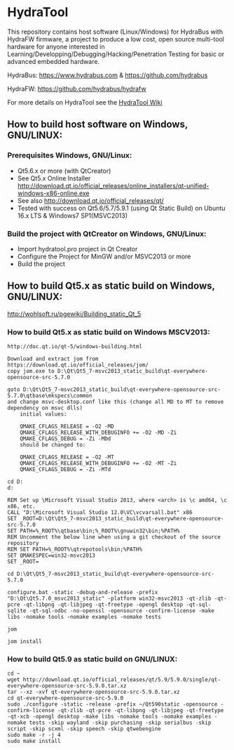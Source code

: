 HydraTool
======

This repository contains host software (Linux/Windows) for HydraBus with HydraFW firmware, a project to
produce a low cost, open source multi-tool hardware for anyone interested in Learning/Developping/Debugging/Hacking/Penetration Testing 
for basic or advanced embedded hardware.

HydraBus: https://www.hydrabus.com & https://github.com/hydrabus

HydraFW: https://github.com/hydrabus/hydrafw

For more details on HydraTool see the [HydraTool Wiki](https://github.com/hydrabus/hydratool/wiki)

## How to build host software on Windows, GNU/LINUX:

### Prerequisites Windows, GNU/Linux:

* Qt5.6.x or more (with QtCreator)
 * See Qt5.x Online Installer http://download.qt.io/official_releases/online_installers/qt-unified-windows-x86-online.exe
 * See also http://download.qt.io/official_releases/qt/
 * Tested with success on Qt5.6/5.7/5.9.1 (using Qt Static Build) on Ubuntu 16.x LTS & Windows7 SP1(MSVC2013)

### Build the project with QtCreator on Windows, GNU/Linux:

* Import hydratool.pro project in Qt Creator 
* Configure the Project for MinGW and/or MSVC2013 or more
* Build the project

## How to build Qt5.x as static build on Windows, GNU/LINUX:
http://wohlsoft.ru/pgewiki/Building_static_Qt_5

### How to build Qt5.x as static build on Windows MSCV2013:
```
http://doc.qt.io/qt-5/windows-building.html

Download and extract jom from https://download.qt.io/official_releases/jom/
copy jom.exe to D:\Qt\Qt5_7-msvc2013_static_build\qt-everywhere-opensource-src-5.7.0

goto D:\Qt\Qt5_7-msvc2013_static_build\qt-everywhere-opensource-src-5.7.0\qtbase\mkspecs\common
and change msvc-desktop.conf like this (change all MD to MT to remove dependency on msvc dlls)
	initial values:

	QMAKE_CFLAGS_RELEASE = -O2 -MD
	QMAKE_CFLAGS_RELEASE_WITH_DEBUGINFO += -O2 -MD -Zi
	QMAKE_CFLAGS_DEBUG = -Zi -MDd
	should be changed to:

	QMAKE_CFLAGS_RELEASE = -O2 -MT
	QMAKE_CFLAGS_RELEASE_WITH_DEBUGINFO += -O2 -MT -Zi
	QMAKE_CFLAGS_DEBUG = -Zi -MTd

cd D:
d:

REM Set up \Microsoft Visual Studio 2013, where <arch> is \c amd64, \c x86, etc.
CALL "D:\Microsoft Visual Studio 12.0\VC\vcvarsall.bat" x86
SET _ROOT=D:\Qt\Qt5_7-msvc2013_static_build\qt-everywhere-opensource-src-5.7.0
SET PATH=%_ROOT%\qtbase\bin;%_ROOT%\gnuwin32\bin;%PATH%
REM Uncomment the below line when using a git checkout of the source repository
REM SET PATH=%_ROOT%\qtrepotools\bin;%PATH%
SET QMAKESPEC=win32-msvc2013
SET _ROOT=

cd D:\Qt\Qt5_7-msvc2013_static_build\qt-everywhere-opensource-src-5.7.0

configure.bat -static -debug-and-release -prefix "D:\Qt\Qt5.7.0_msvc2013_static" -platform win32-msvc2013 -qt-zlib -qt-pcre -qt-libpng -qt-libjpeg -qt-freetype -opengl desktop -qt-sql-sqlite -qt-sql-odbc -no-openssl -opensource -confirm-license -make libs -nomake tools -nomake examples -nomake tests

jom

jom install
```

### How to build Qt5.9 as static build on GNU/LINUX:
```
cd ~
wget http://download.qt.io/official_releases/qt/5.9/5.9.0/single/qt-everywhere-opensource-src-5.9.0.tar.xz
tar --xz -xvf qt-everywhere-opensource-src-5.9.0.tar.xz
cd qt-everywhere-opensource-src-5.9.0
sudo ./configure -static -release -prefix ~/Qt590static -opensource -confirm-license -qt-zlib -qt-pcre -qt-libpng -qt-libjpeg -qt-freetype -qt-xcb -opengl desktop -make libs -nomake tools -nomake examples -nomake tests -skip wayland -skip purchasing -skip serialbus -skip script -skip scxml -skip speech -skip qtwebengine
sudo make -r -j 4
sudo make install
```

